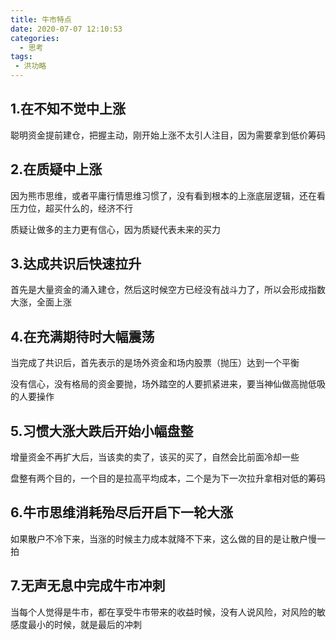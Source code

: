 ```yaml
---
title: 牛市特点
date: 2020-07-07 12:10:53
categories:
  - 思考
tags:
 - 洪功略
---
```


## 1.在不知不觉中上涨

聪明资金提前建仓，把握主动，刚开始上涨不太引人注目，因为需要拿到低价筹码

## 2.在质疑中上涨

因为熊市思维，或者平庸行情思维习惯了，没有看到根本的上涨底层逻辑，还在看压力位，超买什么的，经济不行

质疑让做多的主力更有信心，因为质疑代表未来的买力

## 3.达成共识后快速拉升

首先是大量资金的涌入建仓，然后这时候空方已经没有战斗力了，所以会形成指数大涨，全面上涨

## 4.在充满期待时大幅震荡

当完成了共识后，首先表示的是场外资金和场内股票（抛压）达到一个平衡

没有信心，没有格局的资金要抛，场外踏空的人要抓紧进来，要当神仙做高抛低吸的人要操作

## 5.习惯大涨大跌后开始小幅盘整

增量资金不再扩大后，当该卖的卖了，该买的买了，自然会比前面冷却一些

盘整有两个目的，一个目的是拉高平均成本，二个是为下一次拉升拿相对低的筹码

## 6.牛市思维消耗殆尽后开启下一轮大涨

如果散户不冷下来，当涨的时候主力成本就降不下来，这么做的目的是让散户慢一拍

## 7.无声无息中完成牛市冲刺

当每个人觉得是牛市，都在享受牛市带来的收益时候，没有人说风险，对风险的敏感度最小的时候，就是最后的冲刺